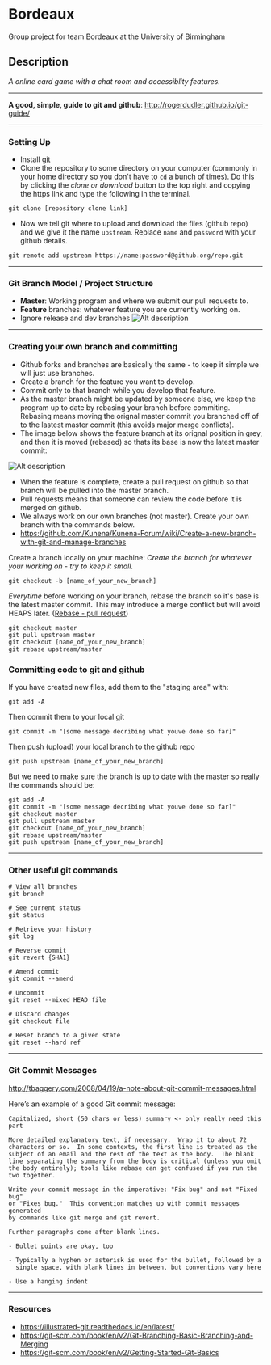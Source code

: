 # Bordeaux
Group project for team Bordeaux at the University of Birmingham

## Description
*A online card game with a chat room and accessiblity features.*

---
**A good, simple, guide to git and github**:
http://rogerdudler.github.io/git-guide/

---
### Setting Up
- Install [git](https://git-scm.com/book/en/v2/Getting-Started-Installing-Git]) 
- Clone the repository to some directory on your computer (commonly in your home directory so you don't have to `cd` a bunch of times). Do this by clicking the *clone or download* button to the top right and copying the https link and type the following in the terminal. 
```
git clone [repository clone link]
```
- Now we tell git where to upload and download the files (github repo) and we give it the name `upstream`. Replace `name` and `password` with your github details.
```
git remote add upstream https://name:password@github.org/repo.git
```
---
### Git Branch Model / Project Structure

- **Master**: Working program and where we submit our pull requests to.
- **Feature** branches: whatever feature you are currently working on.
- Ignore release and dev branches
![Alt description](http://nvie.com/img/git-model@2x.png)

---
### Creating your own branch and committing
- Github forks and branches are basically the same - to keep it simple we will just use branches.
- Create a branch for the feature you want to develop.
- Commit only to that branch while you develop that feature.
- As the master branch might be updated by someone else, we keep the program up to date by rebasing your branch before commiting. Rebasing means moving the orignal master commit you branched off of to the lastest master commit (this avoids major merge conflicts). 
- The image below shows the feature branch at its orignal position in grey, and then it is moved (rebased) so thats its base is now the latest master commit:

![Alt description](https://cms-assets.tutsplus.com/uploads/users/585/posts/23191/image/rebase.png)
- When the feature is complete, create a pull request on github so that branch will be pulled into the master branch.
- Pull requests means that someone can review the code before it is merged on github.
- We always work on our own branches (not master). Create your own branch with the  commands below. 
- https://github.com/Kunena/Kunena-Forum/wiki/Create-a-new-branch-with-git-and-manage-branches



Create a branch locally on your machine:
*Create the branch for whatever your working on - try to keep it small.*
```
git checkout -b [name_of_your_new_branch]
```

*Everytime* before working on your branch, rebase the branch so it's base is the latest master commit. This may introduce a merge conflict but will avoid HEAPS later. ([Rebase - pull request](https://github.com/edx/edx-platform/wiki/How-to-Rebase-a-Pull-Request))

```
git checkout master
git pull upstream master
git checkout [name_of_your_new_branch]
git rebase upstream/master
```

### Committing code to git and github

If you have created new files, add them to the "staging area" with: 
```
git add -A
```

Then commit them to your local git
```
git commit -m "[some message decribing what youve done so far]"
```


Then push (upload) your local branch to the github repo
```
git push upstream [name_of_your_new_branch]
```

But we need to make sure the branch is up to date with the master so really the commands should be:
```
git add -A
git commit -m "[some message decribing what youve done so far]"
git checkout master
git pull upstream master
git checkout [name_of_your_new_branch]
git rebase upstream/master
git push upstream [name_of_your_new_branch]
```
---
### Other useful git commands

```
# View all branches
git branch
```

```
# See current status
git status
```

```
# Retrieve your history
git log
```

```
# Reverse commit
git revert {SHA1}

# Amend commit
git commit --amend

# Uncommit
git reset --mixed HEAD file

# Discard changes
git checkout file

# Reset branch to a given state
git reset --hard ref
```

---
### Git Commit Messages
http://tbaggery.com/2008/04/19/a-note-about-git-commit-messages.html

Here’s an example of a good Git commit message:

```
Capitalized, short (50 chars or less) summary <- only really need this part

More detailed explanatory text, if necessary.  Wrap it to about 72
characters or so.  In some contexts, the first line is treated as the
subject of an email and the rest of the text as the body.  The blank
line separating the summary from the body is critical (unless you omit
the body entirely); tools like rebase can get confused if you run the
two together.

Write your commit message in the imperative: "Fix bug" and not "Fixed bug"
or "Fixes bug."  This convention matches up with commit messages generated
by commands like git merge and git revert.

Further paragraphs come after blank lines.

- Bullet points are okay, too

- Typically a hyphen or asterisk is used for the bullet, followed by a
  single space, with blank lines in between, but conventions vary here

- Use a hanging indent
```

---

### Resources
- https://illustrated-git.readthedocs.io/en/latest/
- https://git-scm.com/book/en/v2/Git-Branching-Basic-Branching-and-Merging
- https://git-scm.com/book/en/v2/Getting-Started-Git-Basics







